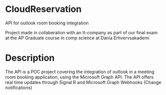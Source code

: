 # CloudReservation
 API for outlook room booking integration

Project made in collaberation with an It-company as part of our final exam at the AP Graduate course in comp science at Dania Erhvervsakademi

# Description
The API is a POC project covering the integration of outlook in a meeting room booking application, using the Microsoft Graph API.
The API offers real time updates through Signal R and Microsoft Graph Webhooks (Change notifications) 
